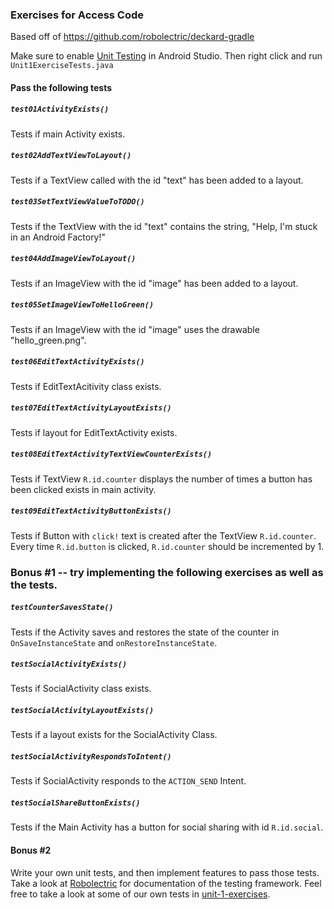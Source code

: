 ### Exercises for Access Code

Based off of https://github.com/robolectric/deckard-gradle

Make sure to enable [Unit Testing](https://sites.google.com/a/android.com/tools/tech-docs/unit-testing-support) in Android Studio. Then right click and run `Unit1ExerciseTests.java`

#### Pass the following tests

##### `test01ActivityExists()`
Tests if main Activity exists.

##### `test02AddTextViewToLayout()`
Tests if a TextView called with the id "text" has been added to a layout.

##### `test03SetTextViewValueToTODO()`
Tests if the TextView with the id "text" contains the string, "Help, I'm stuck in an Android Factory!"

##### `test04AddImageViewToLayout()`
Tests if an ImageView with the id "image" has been added to a layout.

##### `test05SetImageViewToHelloGreen()`
Tests if an ImageView with the id "image" uses the drawable "hello_green.png".

##### `test06EditTextActivityExists()`
Tests if EditTextAcitivity class exists.

##### `test07EditTextActivityLayoutExists()`
Tests if layout for EditTextActivity exists.

##### `test08EditTextActivityTextViewCounterExists()`
Tests if TextView `R.id.counter` displays the number of times a button has been clicked exists in main activity.

##### `test09EditTextActivityButtonExists()`
Tests if Button with `click!` text is created after the TextView `R.id.counter`. Every time `R.id.button` is clicked, `R.id.counter` should be incremented by 1.

### Bonus #1 -- try implementing the following exercises as well as the tests.

##### `testCounterSavesState()`
Tests if the Activity saves and restores the state of the counter in `OnSaveInstanceState` and `onRestoreInstanceState`.

##### `testSocialActivityExists()`
Tests if SocialActivity class exists.

##### `testSocialActivityLayoutExists()`
Tests if a layout exists for the SocialActivity Class.

##### `testSocialActivityRespondsToIntent()`
Tests if SocialActivity responds to the `ACTION_SEND` Intent.

##### `testSocialShareButtonExists()`
Tests if the Main Activity has a button for social sharing with id `R.id.social`.

#### Bonus #2
Write your own unit tests, and then implement features to pass those tests.
Take a look at [Robolectric](http://robolectric.org/) for documentation of the testing framework. Feel free to take a look at some of our own tests in [unit-1-exercises](https://github.com/shurane/unit-1-exercises/tree/master/src/test/java/com/example/activity/Unit1ExerciseTests.java).
